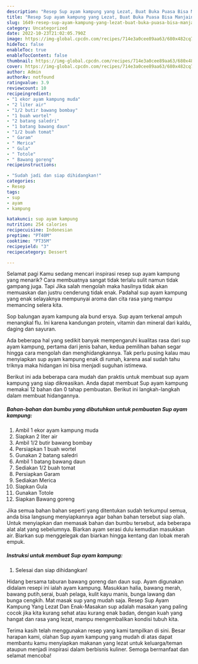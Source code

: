 ```yaml
---
description: "Resep Sup ayam kampung yang Lezat, Buat Buka Puasa Bisa Manjain Lidah"
title: "Resep Sup ayam kampung yang Lezat, Buat Buka Puasa Bisa Manjain Lidah"
slug: 1649-resep-sup-ayam-kampung-yang-lezat-buat-buka-puasa-bisa-manjain-lidah
category: Uncategorized
date: 2022-10-23T21:02:05.790Z
image: https://img-global.cpcdn.com/recipes/714e3a0cee89aa63/680x482cq70/sup-ayam-kampung-foto-resep-utama.jpg
hideToc: false
enableToc: true
enableTocContent: false
thumbnail: https://img-global.cpcdn.com/recipes/714e3a0cee89aa63/680x482cq70/sup-ayam-kampung-foto-resep-utama.jpg
cover: https://img-global.cpcdn.com/recipes/714e3a0cee89aa63/680x482cq70/sup-ayam-kampung-foto-resep-utama.jpg
author: Admin
authorAv: notfound
ratingvalue: 3.9
reviewcount: 10
recipeingredient:
- "1 ekor ayam kampung muda"
- "2 liter air"
- "1/2 butir bawang bombay"
- "1 buah wortel"
- "2 batang saledri"
- "1 batang bawang daun"
- "1/2 buah tomat"
- " Garam"
- " Merica"
- " Gula"
- " Totole"
- " Bawang goreng"
recipeinstructions:

- "Sudah jadi dan siap dihidangkan!"
categories:
- Resep
tags:
- sup
- ayam
- kampung

katakunci: sup ayam kampung 
nutrition: 254 calories
recipecuisine: Indonesian
preptime: "PT40M"
cooktime: "PT35M"
recipeyield: "3"
recipecategory: Dessert

---
```



Selamat pagi Kamu sedang mencari inspirasi resep sup ayam kampung yang menarik? Cara membuatnya sangat tidak terlalu sulit namun tidak gampang juga. Tapi Jika salah mengolah maka hasilnya tidak akan memuaskan dan justru cenderung tidak enak. Padahal sup ayam kampung yang enak selayaknya mempunyai aroma dan cita rasa yang mampu memancing selera kita.


Sop balungan ayam kampung ala bund ersya. Sup ayam terkenal ampuh menangkal flu. Ini karena kandungan protein, vitamin dan mineral dari kaldu, daging dan sayuran.

Ada beberapa hal yang sedikit banyak mempengaruhi kualitas rasa dari sup ayam kampung, pertama dari jenis bahan, kedua pemilihan bahan segar hingga cara mengolah dan menghidangkannya. Tak perlu pusing kalau mau menyiapkan sup ayam kampung enak di rumah, karena asal sudah tahu triknya maka hidangan ini bisa menjadi suguhan istimewa.


Berikut ini ada beberapa cara mudah dan praktis untuk membuat sup ayam kampung yang siap dikreasikan. Anda dapat membuat Sup ayam kampung memakai 12 bahan dan 0 tahap pembuatan. Berikut ini langkah-langkah dalam membuat hidangannya.

<!--inarticleads1-->

##### Bahan-bahan dan bumbu yang dibutuhkan untuk pembuatan Sup ayam kampung:

1. Ambil 1 ekor ayam kampung muda
1. Siapkan 2 liter air
1. Ambil 1/2 butir bawang bombay
1. Persiapkan 1 buah wortel
1. Gunakan 2 batang saledri
1. Ambil 1 batang bawang daun
1. Sediakan 1/2 buah tomat
1. Persiapkan  Garam
1. Sediakan  Merica
1. Siapkan  Gula
1. Gunakan  Totole
1. Siapkan  Bawang goreng


Jika semua bahan bahan seperti yang ditentukan sudah terkumpul semua, anda bisa langsung menyiapkannya agar bahan bahan tersebut siap olah. Untuk menyiapkan dan memasak bahan dan bumbu tersebut, ada beberapa alat alat yang sebelumnya. Biarkan ayam serasi dulu kemudian masukkan air. Biarkan sup menggelegak dan biarkan hingga kentang dan lobak merah empuk. 

<!--inarticleads2-->

##### Instruksi untuk membuat Sup ayam kampung:


1. Selesai dan siap dihidangkan!

Hidang bersama taburan bawang goreng dan daun sup. Ayam digunakan didalam resepi ini ialah ayam kampung. Masukkan halia, bawang merah, bawang putih,serai, buah pelaga, kulit kayu manis, bunga lawang dan bunga cengkih. Mat masak sup yang mudah saja. Resep Sup Ayam Kampung Yang Lezat Dan Enak-Masakan sup adalah masakan yang paling cocok jika kita kurang sehat atau kurang enak badan, dengan kuah yang hangat dan rasa yang lezat, mampu mengembalikan kondisi tubuh kita. 

Terima kasih telah menggunakan resep yang kami tampilkan di sini. Besar harapan kami, olahan Sup ayam kampung yang mudah di atas dapat membantu kamu menyiapkan makanan yang lezat untuk keluarga/teman ataupun menjadi inspirasi dalam berbisnis kuliner. Semoga bermanfaat dan selamat mencoba!
